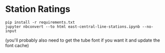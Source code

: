 # Station Ratings

```
pip install -r requirements.txt
jupyter nbconvert --to html east-central-line-stations.ipynb --no-input
```

(you'll probably also need to get the tube font if you want it and update the font cache)